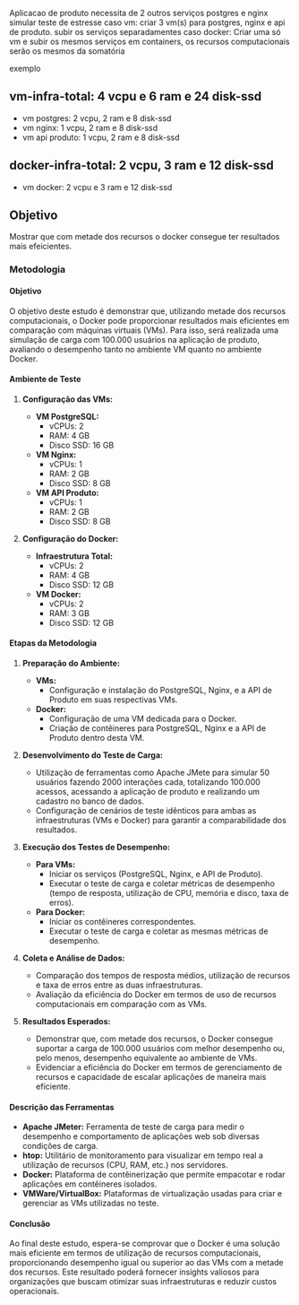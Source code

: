 Aplicacao de produto necessita de 2 outros serviços postgres e nginx
simular teste de estresse 
caso vm: criar 3 vm(s) para postgres, nginx e api de produto. subir os serviços separadamentes
caso docker: Criar uma só vm e subir os mesmos serviços em containers, os recursos computacionais serão os mesmos da somatória

exemplo 
## vm-infra-total: 4 vcpu e 6 ram e 24 disk-ssd

 - vm postgres: 2 vcpu, 2 ram e 8 disk-ssd
 - vm nginx: 1 vcpu, 2 ram e 8 disk-ssd
 - vm api produto: 1 vcpu, 2 ram e 8 disk-ssd

## docker-infra-total: 2 vcpu, 3 ram e 12 disk-ssd 
 - vm docker: 2 vcpu e 3 ram e 12 disk-ssd

## Objetivo
Mostrar que com metade dos recursos o docker consegue ter resultados mais efeicientes.


### Metodologia

#### Objetivo
O objetivo deste estudo é demonstrar que, utilizando metade dos recursos computacionais, o Docker pode proporcionar resultados mais eficientes em comparação com máquinas virtuais (VMs). Para isso, será realizada uma simulação de carga com 100.000 usuários na aplicação de produto, avaliando o desempenho tanto no ambiente VM quanto no ambiente Docker.

#### Ambiente de Teste

1. **Configuração das VMs:**
   - **VM PostgreSQL:**
     - vCPUs: 2
     - RAM: 4 GB
     - Disco SSD: 16 GB
   - **VM Nginx:**
     - vCPUs: 1
     - RAM: 2 GB
     - Disco SSD: 8 GB
   - **VM API Produto:**
     - vCPUs: 1
     - RAM: 2 GB
     - Disco SSD: 8 GB

2. **Configuração do Docker:**
   - **Infraestrutura Total:**
     - vCPUs: 2
     - RAM: 4 GB
     - Disco SSD: 12 GB
   - **VM Docker:**
     - vCPUs: 2
     - RAM: 3 GB
     - Disco SSD: 12 GB

#### Etapas da Metodologia

1. **Preparação do Ambiente:**
   - **VMs:**
     - Configuração e instalação do PostgreSQL, Nginx, e a API de Produto em suas respectivas VMs.
   - **Docker:**
     - Configuração de uma VM dedicada para o Docker.
     - Criação de contêineres para PostgreSQL, Nginx e a API de Produto dentro desta VM.

2. **Desenvolvimento do Teste de Carga:**
   - Utilização de ferramentas como Apache JMete para simular 50 usuários fazendo 2000 interações cada, totalizando 100.000 acessos, acessando a aplicação de produto e realizando um cadastro no banco de dados.
   - Configuração de cenários de teste idênticos para ambas as infraestruturas (VMs e Docker) para garantir a comparabilidade dos resultados.

3. **Execução dos Testes de Desempenho:**
   - **Para VMs:**
     - Iniciar os serviços (PostgreSQL, Nginx, e API de Produto).
     - Executar o teste de carga e coletar métricas de desempenho (tempo de resposta, utilização de CPU, memória e disco, taxa de erros).
   - **Para Docker:**
     - Iniciar os contêineres correspondentes.
     - Executar o teste de carga e coletar as mesmas métricas de desempenho.

4. **Coleta e Análise de Dados:**
   - Comparação dos tempos de resposta médios, utilização de recursos e taxa de erros entre as duas infraestruturas.
   - Avaliação da eficiência do Docker em termos de uso de recursos computacionais em comparação com as VMs.

5. **Resultados Esperados:**
   - Demonstrar que, com metade dos recursos, o Docker consegue suportar a carga de 100.000 usuários com melhor desempenho ou, pelo menos, desempenho equivalente ao ambiente de VMs.
   - Evidenciar a eficiência do Docker em termos de gerenciamento de recursos e capacidade de escalar aplicações de maneira mais eficiente.

#### Descrição das Ferramentas

- **Apache JMeter:** Ferramenta de teste de carga para medir o desempenho e comportamento de aplicações web sob diversas condições de carga.
- **htop:** Utilitário de monitoramento para visualizar em tempo real a utilização de recursos (CPU, RAM, etc.) nos servidores.
- **Docker:** Plataforma de contêinerização que permite empacotar e rodar aplicações em contêineres isolados.
- **VMWare/VirtualBox:** Plataformas de virtualização usadas para criar e gerenciar as VMs utilizadas no teste.

#### Conclusão

Ao final deste estudo, espera-se comprovar que o Docker é uma solução mais eficiente em termos de utilização de recursos computacionais, proporcionando desempenho igual ou superior ao das VMs com a metade dos recursos. Este resultado poderá fornecer insights valiosos para organizações que buscam otimizar suas infraestruturas e reduzir custos operacionais.